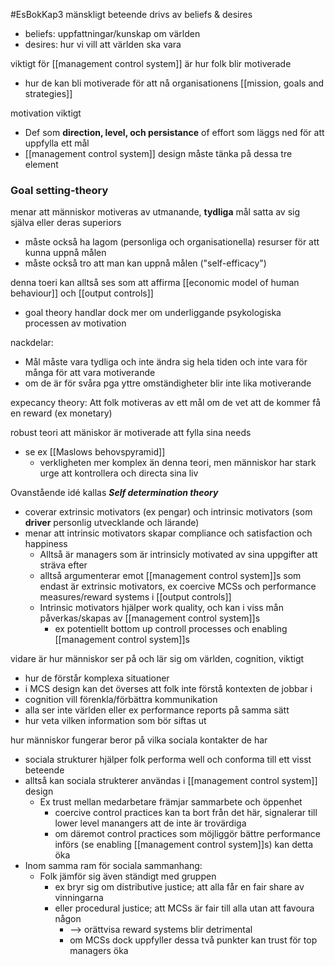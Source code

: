 #EsBokKap3 
mänskligt beteende drivs av beliefs & desires
- beliefs: uppfattningar/kunskap om världen
- desires: hur vi vill att världen ska vara

viktigt för [[management control system]] är hur folk blir motiverade
- hur de kan bli motiverade för att nå organisationens [[mission, goals and strategies]]

motivation viktigt
- Def som **direction, level, och persistance** of effort som läggs ned för att uppfylla ett mål
- [[management control system]] design måste tänka på dessa tre element

### Goal setting-theory

menar att människor motiveras av utmanande, **tydliga** mål satta av sig själva eller deras superiors
- måste också ha lagom (personliga och organisationella) resurser för att kunna uppnå målen
- måste också tro att man kan uppnå målen ("self-efficacy")

denna toeri kan alltså ses som att affirma [[economic model of human behaviour]] och [[output controls]]
- goal theory handlar dock mer om underliggande psykologiska processen av motivation

nackdelar:
- Mål måste vara tydliga och inte ändra sig hela tiden och inte vara för många för att vara motiverande
- om de är för svåra pga yttre omständigheter blir inte lika motiverande

expecancy theory: Att folk motiveras av ett mål om de vet att de kommer få en reward (ex monetary)


robust teori att mäniskor är motiverade att fylla sina needs
- se ex [[Maslows behovspyramid]]
	- verkligheten mer komplex än denna teori, men människor har stark urge att kontrollera och directa sina liv

Ovanstående idé kallas ***Self determination theory*** 
- coverar extrinsic motivators (ex pengar) och intrinsic motivators (som **driver** personlig utvecklande och lärande)
- menar att intrinsic motivators skapar compliance och satisfaction och happiness
	- Alltså är managers som är intrinsicly motivated av sina uppgifter att sträva efter
	- alltså argumenterar emot [[management control system]]s som endast är extrinsic motivators, ex coercive MCSs och performance measures/reward systems i [[output controls]]
	- Intrinsic motivators hjälper work quality, och kan i viss mån påverkas/skapas av [[management control system]]s
		- ex potentiellt bottom up controll processes och enabling [[management control system]]s


vidare är hur människor ser på och lär sig om världen, cognition, viktigt
- hur de förstår komplexa situationer 
- i MCS design kan det överses att folk inte förstå kontexten de jobbar i
- cognition vill förenkla/förbättra kommunikation
- alla ser inte världen eller ex performance reports på samma sätt
- hur veta vilken information som bör siftas ut


hur människor fungerar beror på vilka sociala kontakter de har
- sociala strukturer hjälper folk performa well och conforma till ett visst beteende
- alltså kan sociala strukterer användas i [[management control system]] design
	- Ex trust mellan medarbetare främjar sammarbete och öppenhet
		- coercive control practices kan ta bort från det här, signalerar till lower level manangers att de inte är trovärdiga
		- om däremot control practices som möjliggör bättre performance införs (se enabling [[management control system]]s) kan detta öka
-  Inom samma ram för sociala sammanhang:
	- Folk jämför sig även ständigt med gruppen
		- ex bryr sig om distributive justice; att alla får en fair share av vinningarna
		- eller procedural justice; att MCSs är fair till alla utan att favoura någon 
			- --> orättvisa reward systems blir detrimental
			- om MCSs dock uppfyller dessa två punkter kan trust för top managers öka

